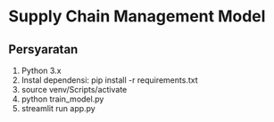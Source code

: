 # Supply Chain Management Model

## Persyaratan
1. Python 3.x
2. Instal dependensi:
   pip install -r requirements.txt
3. source venv/Scripts/activate
4. python train_model.py
5. streamlit run app.py
